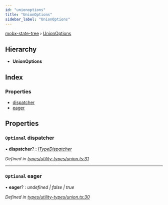 ```yaml
---
id: "unionoptions"
title: "UnionOptions"
sidebar_label: "UnionOptions"
---
```


[mobx-state-tree](../index.md) › [UnionOptions](unionoptions.md)

## Hierarchy

* **UnionOptions**

## Index

### Properties

* [dispatcher](unionoptions.md#optional-dispatcher)
* [eager](unionoptions.md#optional-eager)

## Properties

### `Optional` dispatcher

• **dispatcher**? : *[ITypeDispatcher](../index.md#itypedispatcher)*

*Defined in [types/utility-types/union.ts:31](https://github.com/mobxjs/mobx-state-tree/blob/6cb98690/packages/mobx-state-tree/src/types/utility-types/union.ts#L31)*

___

### `Optional` eager

• **eager**? : *undefined | false | true*

*Defined in [types/utility-types/union.ts:30](https://github.com/mobxjs/mobx-state-tree/blob/6cb98690/packages/mobx-state-tree/src/types/utility-types/union.ts#L30)*
